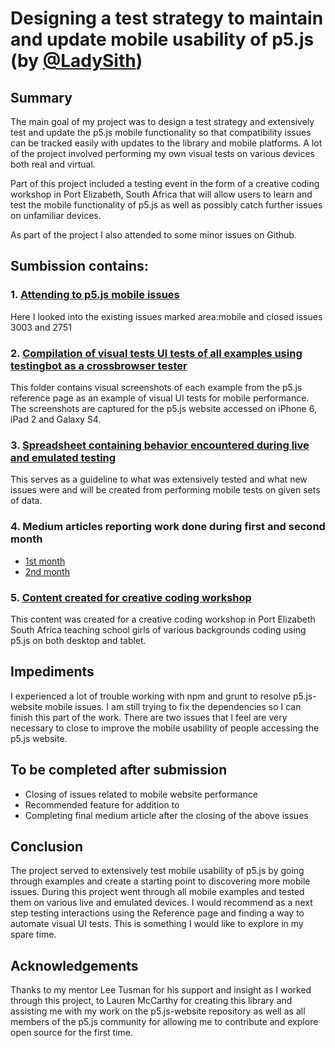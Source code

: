 # Designing a test strategy to maintain and update mobile usability of p5.js (by [@LadySith](https://github.com/LadySith))

## Summary

The main goal of my project was to design a test strategy and extensively test and update the p5.js mobile functionality so that compatibility issues can be tracked easily with updates to the library and mobile platforms. A lot of the project involved performing my own visual tests on various devices both real and virtual.

Part of this project included a testing event in the form of a creative coding workshop in Port Elizabeth, South Africa that will allow users to learn and test the mobile functionality of p5.js as well as possibly catch further issues on unfamiliar devices.

As part of the project I also attended to some minor issues on Github.


## Sumbission contains:

### 1. [Attending to p5.js mobile issues](https://github.com/processing/p5.js/labels/area%3Amobile)

Here I looked into the existing issues marked area:mobile and closed issues 3003 and 2751

### 2. [Compilation of visual tests UI tests of all examples using testingbot as a crossbrowser tester](https://drive.google.com/open?id=18KFN2FEeeaRcO3-cKRupA_Atc7_EK8cH)

This folder contains visual screenshots of each example from the p5.js reference page as an example of visual UI tests for mobile performance. The screenshots are captured for the p5.js website accessed on iPhone 6, iPad 2 and Galaxy S4.

### 3. [Spreadsheet containing behavior encountered during live and emulated testing](https://docs.google.com/spreadsheets/d/1lLyFKmlT7l8ANvAVXYEiLj9-9kKhBiMXKNjZD2mBt5c/edit?usp=sharing)

This serves as a guideline to what was extensively tested and what new issues were and will be created from performing mobile tests on given sets of data.

### 4. Medium articles reporting work done during first and second month
- [1st month](https://medium.com/@_LadySith/designing-a-test-strategy-for-updating-mobile-functionality-of-p5-js-part-1-a8fe5a212e96)
- [2nd month](https://medium.com/@_LadySith/a-test-strategy-for-updating-mobile-functionality-of-p5-js-part-2-71c9f8f9af25)


### 5. [Content created for creative coding workshop](https://drive.google.com/drive/folders/1fVq3ufqNyeAvFotNYLdKSXmKe0rko0cD)
This content was created for a creative coding workshop in Port Elizabeth South Africa teaching school girls of various backgrounds coding using p5.js on both desktop and tablet.


## Impediments
I experienced a lot of trouble working with npm and grunt to resolve p5.js-website mobile issues. I am still trying to fix the dependencies so I can finish this part of the work. There are two issues that I feel are very necessary to close to improve the mobile usability of people accessing the p5.js website.

## To be completed after submission
- Closing of issues related to mobile website performance
- Recommended feature for addition to
- Completing final medium article after the closing of the above issues

## Conclusion

The project served to extensively test mobile usability of p5.js by going through examples and create a starting point to discovering more mobile issues. During this project went through all mobile examples and tested them on various live and emulated devices. I would recommend as a next step testing interactions using the Reference page and finding a way to automate visual UI tests. This is something I would like to explore in my spare time.

## Acknowledgements

Thanks to my mentor Lee Tusman for his support and insight as I worked through this project, to Lauren McCarthy for creating this library and assisting me with my work on the p5.js-website repository as well as all members of the p5.js community for allowing me to contribute and explore open source for the first time.
